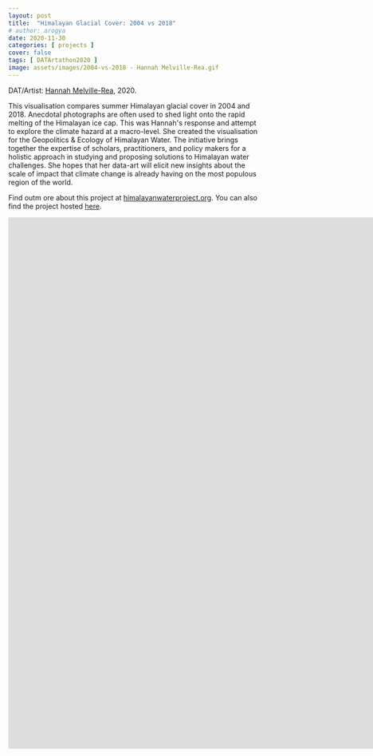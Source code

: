 ```yaml
---
layout: post
title:  "Himalayan Glacial Cover: 2004 vs 2018"
# author: arogya
date: 2020-11-30
categories: [ projects ]
cover: false
tags: [ DATArtathon2020 ]
image: assets/images/2004-vs-2018 - Hannah Melville-Rea.gif
---
```


     
DAT/Artist: [Hannah Melville-Rea](http://datartathon.com/fellows/hannah), 2020. 

This visualisation compares summer Himalayan glacial cover in 2004 and 2018. Anecdotal photographs are often used to shed light onto the rapid melting of the Himalayan ice cap. This was Hannah's response and attempt to explore the climate hazard at a macro-level. She created the visualisation for the Geopolitics & Ecology of Himalayan Water. The initiative brings together the expertise of scholars, practitioners, and policy makers for a holistic approach in studying and proposing solutions to Himalayan water challenges. She hopes that her data-art will elicit new insights about the scale of impact that climate change is already having on the most populous region of the world.

Find outm ore about this project at [himalayanwaterproject.org](/https://www.himalayanwaterproject.org/). You can also find the project hosted [here](https://cdn.knightlab.com/libs/juxtapose/latest/embed/index.html?uid=5e943cea-2fb0-11eb-83c8-ebb5d6f907df).
                                              
<iframe frameborder="0" class="juxtapose" width="1760" height="1065" src="https://cdn.knightlab.com/libs/juxtapose/latest/embed/index.html?uid=5e943cea-2fb0-11eb-83c8-ebb5d6f907df"></iframe>
